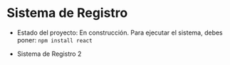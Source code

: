 <h1>Sistema de Registro</h1>

- Estado del proyecto: En construcción.
Para ejecutar el sistema, debes poner:
```npm install react```

- Sistema de Registro 2
  
